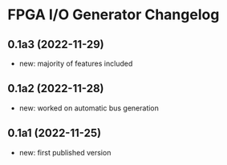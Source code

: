 FPGA I/O Generator Changelog
============================


0.1a3 (2022-11-29)
------------------

- new: majority of features included


0.1a2 (2022-11-28)
------------------

- new: worked on automatic bus generation


0.1a1 (2022-11-25)
------------------

- new: first published version
